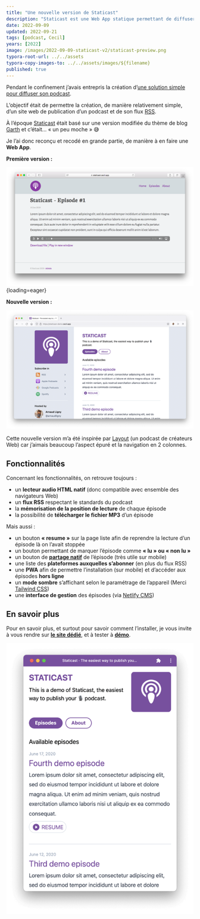 ```yaml
---
title: "Une nouvelle version de Staticast"
description: "Staticast est une Web App statique permettant de diffuser simplement son podcast."
date: 2022-09-09
updated: 2022-09-21
tags: [podcast, Cecil]
years: [2022]
image: /images/2022-09-09-staticast-v2/staticast-preview.png
typora-root-url: ../../assets
typora-copy-images-to: ../../assets/images/${filename}
published: true
---
```

Pendant le confinement j’avais entrepris la création d’[une solution simple pour diffuser son podcast](/blog/2020-08-09-diffuser-son-podcast.md).

L’objectif était de permettre la création, de manière relativement simple, d’un site web de publication d’un podcast et de son flux [RSS](https://fr.m.wikipedia.org/wiki/Podcasting#Formats).

À l’époque [Staticast](https://staticast.cecil.app) était basé sur une version modifiée du thème de blog [Garth](https://github.com/Cecilapp/theme-garth#readme) et c’était… « un peu moche » 😅

Je l’ai donc reconçu et recodé en grande partie, de manière à en faire une **Web App**.

<!-- break -->

**Première version :**

![Capture d’écran de la première version de Staticast](../../assets/images/2022-09-09-staticast-v2/staticast-preview-garth.png "Capture d’écran de la première version de Staticast"){loading=eager}

**Nouvelle version :**

![Capture d’écran de Staticast](../../assets/images/2022-09-09-staticast-v2/staticast-preview.png "Capture d’écran de la nouvelle version de Staticast")

Cette nouvelle version m’a été inspirée par [Layout](https://layout.fm) (un podcast de créateurs Web) car j’aimais beaucoup l’aspect épuré et la navigation en 2 colonnes.

## Fonctionnalités

Concernant les fonctionnalités, on retrouve toujours :

- un **lecteur audio HTML natif** (donc compatible avec ensemble des navigateurs Web)
- un **flux RSS** respectant le standards du podcast
- la **mémorisation de la position de lecture** de chaque épisode
- la possibilité de **télécharger le fichier MP3** d’un épisode

Mais aussi :

- un bouton **« resume »** sur la page liste afin de reprendre la lecture d’un épisode là on l’avait stoppée
- un bouton permettant de marquer l’épisode comme **« lu » ou « non lu »**
- un bouton de [**partage natif**](https://developer.mozilla.org/fr/docs/Web/API/Navigator/share) de l’épisode (très utile sur mobile)
- une liste des **plateformes auxquelles s’abonner** (en plus du flux RSS)
- une **PWA** afin de permettre l’installation (sur mobile) et d’accéder aux épisodes **hors ligne**
- un **mode sombre** s’affichant selon le paramétrage de l’appareil (Merci [Tailwind CSS](https://tailwindcss.com))
- une **interface de gestion** des épisodes (via [Netlify CMS](https://www.netlifycms.org))

## En savoir plus

Pour en savoir plus, et surtout pour savoir comment l’installer, je vous invite à vous rendre sur [**le site dédié**](https://staticast.cecil.app), et à tester à [**démo**](https://staticast-demo.cecil.app).

![Capture d’écran de Staticast sur mobile](../../assets/images/2022-09-09-staticast-v2/staticast-mobile-preview.png "Capture d’écran de Staticast sur mobile")
